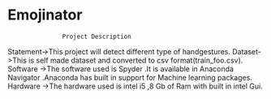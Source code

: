 # Emojinator

                   Project Description 
Statement->This project will detect different type of handgestures.
Dataset->This is self made dataset and converted to csv format(train_foo.csv).
Software ->The software used is Spyder .It is available in Anaconda Navigator .Anaconda has built in support for Machine learning packages.
Hardware ->The hardware used is intel i5 ,8 Gb of Ram with built in intel Gui.
